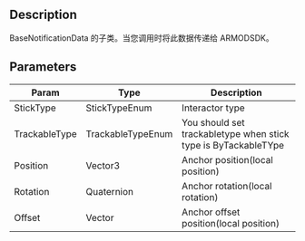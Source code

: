 
## Description

BaseNotificationData 的子类。当您调用时将此数据传递给 ARMODSDK。

## Parameters

| Param         | Type              | Description                                                    |
| ------------- | ----------------- | -------------------------------------------------------------- |
| StickType     | StickTypeEnum     | Interactor type                                                |
| TrackableType | TrackableTypeEnum | You should set trackabletype when stick type is ByTackableTYpe |
| Position      | Vector3           | Anchor position(local position)                                |
| Rotation      | Quaternion        | Anchor rotation(local rotation)                                |
| Offset        | Vector            | Anchor offset position(local position)                         |


